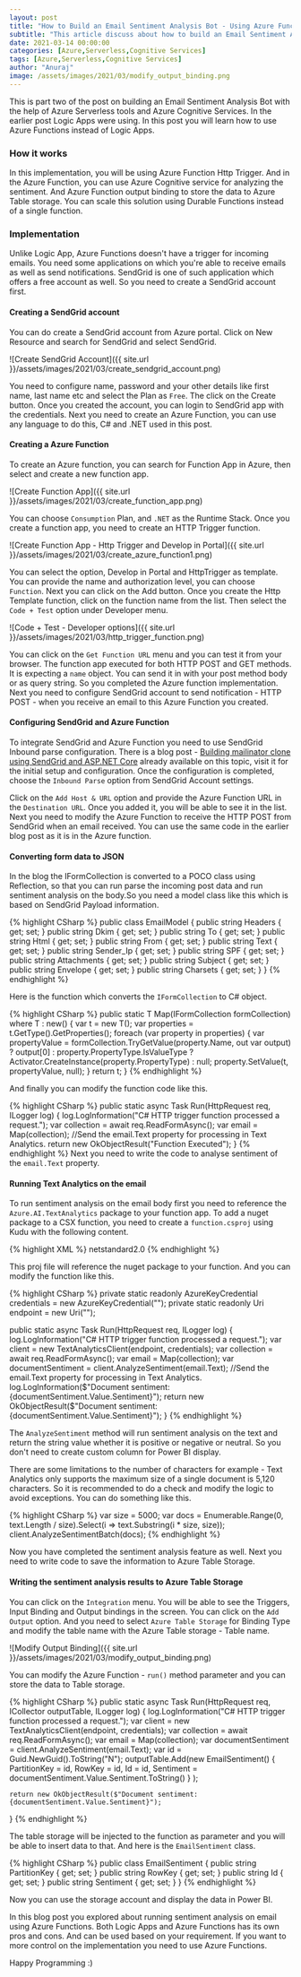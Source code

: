 ```yaml
---
layout: post
title: "How to Build an Email Sentiment Analysis Bot - Using Azure Functions"
subtitle: "This article discuss about how to build an Email Sentiment Analysis Bot with the help of Azure Functions and Azure Cognitive Services."
date: 2021-03-14 00:00:00
categories: [Azure,Serverless,Cognitive Services]
tags: [Azure,Serverless,Cognitive Services]
author: "Anuraj"
image: /assets/images/2021/03/modify_output_binding.png
---
```

This is part two of the post on building an Email Sentiment Analysis Bot with the help of Azure Serverless tools and Azure Cognitive Services. In the earlier post Logic Apps were using. In this post you will learn how to use Azure Functions instead of Logic Apps.

### How it works
In this implementation, you will be using Azure Function Http Trigger. And in the Azure Function, you can use Azure Cognitive service for analyzing the sentiment. And Azure Function output binding to store the data to Azure Table storage. You can scale this solution using Durable Functions instead of a single function. 

### Implementation

Unlike Logic App, Azure Functions doesn't have a trigger for incoming emails. You need some applications on which you're able to receive emails as well as send notifications. SendGrid is one of such application which offers a free account as well. So you need to create a SendGrid account first. 

#### Creating a SendGrid account

You can do create a SendGrid account from Azure portal. Click on New Resource and search for SendGrid and select SendGrid.

![Create SendGrid Account]({{ site.url }}/assets/images/2021/03/create_sendgrid_account.png)

You need to configure name, password and your other details like first name, last name etc and select the Plan as `Free`. The click on the Create button. Once you created the account, you can login to SendGrid app with the credentials. Next you need to create an Azure Function, you can use any language to do this, C# and .NET used in this post. 

#### Creating a Azure Function

To create an Azure function, you can search for Function App in Azure, then select and create a new function app.

![Create Function App]({{ site.url }}/assets/images/2021/03/create_function_app.png)

You can choose `Consumption` Plan, and `.NET` as the Runtime Stack. Once you create a function app, you need to create an HTTP Trigger function.

![Create Function App - Http Trigger and Develop in Portal]({{ site.url }}/assets/images/2021/03/create_azure_function1.png)

You can select the option, Develop in Portal and HttpTrigger as template. You can provide the name and authorization level, you can choose `Function`. Next you can click on the Add button. Once you create the Http Template function, click on the function name from the list. Then select the `Code + Test` option under Developer menu.

![Code + Test - Developer options]({{ site.url }}/assets/images/2021/03/http_trigger_function.png)

You can click on the `Get Function URL` menu and you can test it from your browser. The function app executed for both HTTP POST and GET methods. It is expecting a `name` object. You can send it in with your post method body or as query string. So you completed the Azure function implementation. Next you need to configure SendGrid account to send notification - HTTP POST - when you receive an email to this Azure Function you created.

#### Configuring SendGrid and Azure Function

 To integrate SendGrid and Azure Function you need to use SendGrid Inbound parse configuration. There is a blog post - [Building mailinator clone using SendGrid and ASP.NET Core](https://dotnetthoughts.net/building-mailinator-clone/) already available on this topic, visit it for the initial setup and configuration. Once the configuration is completed, choose the `Inbound Parse` option from SendGrid Account settings.

Click on the `Add Host & URL` option and provide the Azure Function URL in the `Destination URL`. Once you added it, you will be able to see it in the list. Next you need to modify the Azure Function to receive the HTTP POST from SendGrid when an email received. You can use the same code in the earlier blog post as it is in the Azure function.

#### Converting form data to JSON

In the blog the IFormCollection is converted to a POCO class using Reflection, so that you can run parse the incoming post data and run sentiment analysis on the body.So you need a model class like this which is based on SendGrid Payload information.

{% highlight CSharp %}
public class EmailModel
{
    public string Headers { get; set; }
    public string Dkim { get; set; }
    public string To { get; set; }
    public string Html { get; set; }
    public string From { get; set; }
    public string Text { get; set; }
    public string Sender_Ip { get; set; }
    public string SPF { get; set; }
    public string Attachments { get; set; }
    public string Subject { get; set; }
    public string Envelope { get; set; }
    public string Charsets { get; set; }
}
{% endhighlight %}

Here is the function which converts the `IFormCollection` to C# object.

{% highlight CSharp %}
public static T Map<T>(IFormCollection formCollection) where T : new()
{
    var t = new T();
    var properties = t.GetType().GetProperties();
    foreach (var property in properties)
    {
        var propertyValue = formCollection.TryGetValue(property.Name, out var output) ? output[0] : 
            property.PropertyType.IsValueType ? Activator.CreateInstance(property.PropertyType) : null;
        property.SetValue(t, propertyValue, null);
    }
    return t;
}
{% endhighlight %}

And finally you can modify the function code like this.

{% highlight CSharp %}
public static async Task<IActionResult> Run(HttpRequest req, ILogger log)
{
    log.LogInformation("C# HTTP trigger function processed a request.");
    var collection = await req.ReadFormAsync();
    var email = Map<EmailModel>(collection);
    //Send the email.Text property for processing in Text Analytics.
    return new OkObjectResult("Function Executed");
}
{% endhighlight %}
Next you need to write the code to analyse sentiment of the `email.Text` property.

#### Running Text Analytics on the email

To run sentiment analysis on the email body first you need to reference the `Azure.AI.TextAnalytics` package to your function app. To add a nuget package to a CSX function, you need to create a `function.csproj` using Kudu with the following content. 

{% highlight XML %}
<Project Sdk="Microsoft.NET.Sdk">
    <PropertyGroup>
        <TargetFramework>netstandard2.0</TargetFramework>
    </PropertyGroup>
    <ItemGroup>
        <PackageReference Include="Azure.AI.TextAnalytics" Version="5.1.0-beta.5" />
    </ItemGroup>
</Project>
{% endhighlight %}

This proj file will reference the nuget package to your function. And you can modify the function like this.

{% highlight CSharp %}
private static readonly AzureKeyCredential credentials = new AzureKeyCredential("<replace-with-your-text-analytics-key-here>");
private static readonly Uri endpoint = new Uri("<replace-with-your-text-analytics-endpoint-here>");

public static async Task<IActionResult> Run(HttpRequest req, ILogger log)
{
    log.LogInformation("C# HTTP trigger function processed a request.");
    var client = new TextAnalyticsClient(endpoint, credentials);
    var collection = await req.ReadFormAsync();
    var email = Map<EmailModel>(collection);
    var documentSentiment = client.AnalyzeSentiment(email.Text);
    //Send the email.Text property for processing in Text Analytics.
    log.LogInformation($"Document sentiment: {documentSentiment.Value.Sentiment}");
    return new OkObjectResult($"Document sentiment: {documentSentiment.Value.Sentiment}");
}
{% endhighlight %}

The `AnalyzeSentiment` method will run sentiment analysis on the text and return the string value whether it is positive or negative or neutral. So you don't need to create custom column for Power BI display. 

There are some limitations to the number of characters for example - Text Analytics only supports the maximum size of a single document is 5,120 characters. So it is recommended to do a check and modify the logic to avoid exceptions. You can do something like this.

{% highlight CSharp %}
var size = 5000;
var docs = Enumerable.Range(0, text.Length / size).Select(i => text.Substring(i * size, size));
client.AnalyzeSentimentBatch(docs);
{% endhighlight %}

Now you have completed the sentiment analysis feature as well. Next you need to write code to save the information to Azure Table Storage. 

#### Writing the sentiment analysis results to Azure Table Storage

You can click on the `Integration` menu. You will be able to see the Triggers, Input Binding and Output bindings in the screen. You can click on the `Add Output` option. And you need to select `Azure Table Storage` for Binding Type and modify the table name with the Azure Table storage - Table name.

![Modify Output Binding]({{ site.url }}/assets/images/2021/03/modify_output_binding.png)

You can modify the Azure Function - `run()` method parameter and you can store the data to Table storage. 

{% highlight CSharp %}
public static async Task<IActionResult> Run(HttpRequest req, ICollector<EmailSentiment> outputTable, ILogger log)
{
    log.LogInformation("C# HTTP trigger function processed a request.");
    var client = new TextAnalyticsClient(endpoint, credentials);
    var collection = await req.ReadFormAsync();
    var email = Map<EmailModel>(collection);
    var documentSentiment = client.AnalyzeSentiment(email.Text);
    var id = Guid.NewGuid().ToString("N");
    outputTable.Add(new EmailSentiment() 
                { 
                    PartitionKey = id, 
                    RowKey = id, 
                    Id = id, 
                    Sentiment = documentSentiment.Value.Sentiment.ToString() }
                );

    return new OkObjectResult($"Document sentiment: {documentSentiment.Value.Sentiment}");
}
{% endhighlight %}

The table storage will be injected to the function as parameter and you will be able to insert data to that. And here is the `EmailSentiment` class.

{% highlight CSharp %}
public class EmailSentiment
{
    public string PartitionKey { get; set; }
    public string RowKey { get; set; }
    public string Id { get; set; }
    public string Sentiment { get; set; }
}
{% endhighlight %}

Now you can use the storage account and display the data in Power BI. 

In this blog post you explored about running sentiment analysis on email using Azure Functions. Both Logic Apps and Azure Functions has its own pros and cons. And can be used based on your requirement. If you want to more control on the implementation you need to use Azure Functions.

Happy Programming :)
